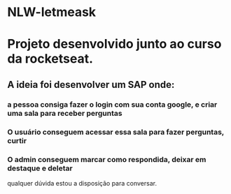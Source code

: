 # NLW-letmeask

<h1>Projeto desenvolvido junto ao curso da rocketseat.</h1>

<h2>A ideia foi desenvolver um SAP onde:</h2>

<h3>a pessoa consiga fazer o login com sua conta google, e criar uma sala para receber perguntas</h3>

<h3>O usuário conseguem acessar essa sala para fazer perguntas, curtir</h3>

<h3>O admin conseguem marcar como respondida, deixar em destaque e deletar</h3>


qualquer dúvida estou a disposição para conversar.





